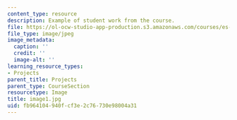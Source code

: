 ```yaml
---
content_type: resource
description: Example of student work from the course.
file: https://ol-ocw-studio-app-production.s3.amazonaws.com/courses/es-298-art-of-color-spring-2005/fb964104940fcf3e2c76730e98004a31_image1.jpg
file_type: image/jpeg
image_metadata:
  caption: ''
  credit: ''
  image-alt: ''
learning_resource_types:
- Projects
parent_title: Projects
parent_type: CourseSection
resourcetype: Image
title: image1.jpg
uid: fb964104-940f-cf3e-2c76-730e98004a31
---
```

